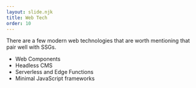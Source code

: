 ```yaml
---
layout: slide.njk
title: Web Tech
order: 10
---
```


There are a few modern web technologies that are worth mentioning that pair well with SSGs.

- Web Components
- Headless CMS
- Serverless and Edge Functions
- Minimal JavaScript frameworks
